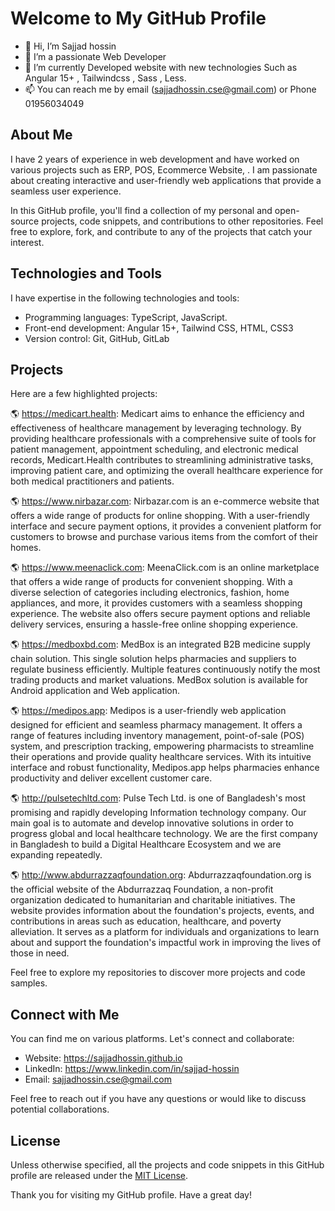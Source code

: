 # Welcome to My GitHub Profile

- 👋 Hi, I’m Sajjad hossin
- 👀 I’m a passionate Web Developer
- 🌱 I’m currently Developed website with new technologies Such as Angular 15+ , Tailwindcss , Sass , Less.
- 📫 You can reach me by email (sajjadhossin.cse@gmail.com) or Phone 01956034049

## About Me

I have 2 years of experience in web development and have worked on various projects such as ERP, POS, Ecommerce Website, . I am passionate about creating interactive and user-friendly web applications that provide a seamless user experience.

In this GitHub profile, you'll find a collection of my personal and open-source projects, code snippets, and contributions to other repositories. Feel free to explore, fork, and contribute to any of the projects that catch your interest.

## Technologies and Tools

I have expertise in the following technologies and tools:

- Programming languages: TypeScript, JavaScript.
- Front-end development: Angular 15+, Tailwind CSS, HTML, CSS3 
- Version control: Git, GitHub, GitLab

## Projects

Here are a few highlighted projects:

🌎 https://medicart.health: Medicart aims to enhance the efficiency and effectiveness of healthcare management by leveraging technology. By providing healthcare professionals with a comprehensive suite of tools for patient management, appointment scheduling, and electronic medical records, Medicart.Health contributes to streamlining administrative tasks, improving patient care, and optimizing the overall healthcare experience for both medical practitioners and patients.

🌎 https://www.nirbazar.com: Nirbazar.com is an e-commerce website that offers a wide range of products for online shopping. With a user-friendly interface and secure payment options, it provides a convenient platform for customers to browse and purchase various items from the comfort of their homes.

🌎 https://www.meenaclick.com: MeenaClick.com is an online marketplace that offers a wide range of products for convenient shopping. With a diverse selection of categories including electronics, fashion, home appliances, and more, it provides customers with a seamless shopping experience. The website also offers secure payment options and reliable delivery services, ensuring a hassle-free online shopping experience.

🌎 https://medboxbd.com: MedBox is an integrated B2B medicine supply chain solution. This single solution helps pharmacies and suppliers to regulate business efficiently. Multiple features continuously notify the most trading products and market valuations. MedBox solution is available for Android application and Web application.

🌎 https://medipos.app: Medipos is a user-friendly web application designed for efficient and seamless pharmacy management. It offers a range of features including inventory management, point-of-sale (POS) system, and prescription tracking, empowering pharmacists to streamline their operations and provide quality healthcare services. With its intuitive interface and robust functionality, Medipos.app helps pharmacies enhance productivity and deliver excellent customer care.

🌎 http://pulsetechltd.com: Pulse Tech Ltd. is one of Bangladesh's most promising and rapidly developing Information technology company. Our main goal is to automate and develop innovative solutions in order to progress global and local healthcare technology. We are the first company in Bangladesh to build a Digital Healthcare Ecosystem and we are expanding repeatedly.

🌎 http://www.abdurrazzaqfoundation.org: Abdurrazzaqfoundation.org is the official website of the Abdurrazzaq Foundation, a non-profit organization dedicated to humanitarian and charitable initiatives. The website provides information about the foundation's projects, events, and contributions in areas such as education, healthcare, and poverty alleviation. It serves as a platform for individuals and organizations to learn about and support the foundation's impactful work in improving the lives of those in need.

Feel free to explore my repositories to discover more projects and code samples.

## Connect with Me

You can find me on various platforms. Let's connect and collaborate:

- Website: https://sajjadhossin.github.io
- LinkedIn: https://www.linkedin.com/in/sajjad-hossin
- Email: sajjadhossin.cse@gmail.com

Feel free to reach out if you have any questions or would like to discuss potential collaborations.

## License

Unless otherwise specified, all the projects and code snippets in this GitHub profile are released under the [MIT License](LICENSE).

Thank you for visiting my GitHub profile. Have a great day!
